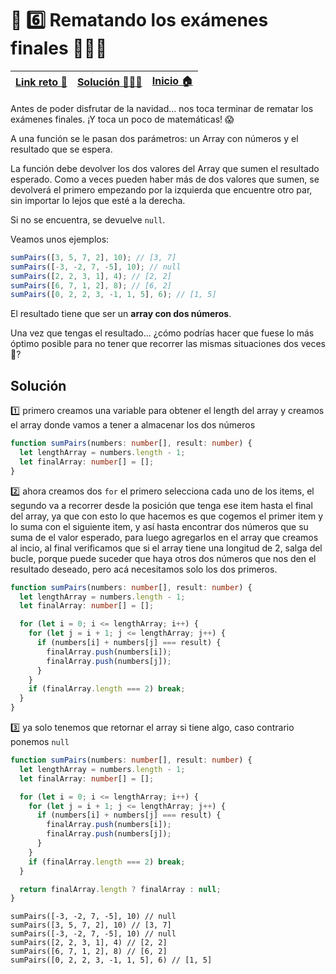 # 🎯 6️⃣ Rematando los exámenes finales 🧮🧮🧮

| [Link reto 🔗](https://2021.adventjs.dev/challenges/06) | [Solución 👨🏻‍💻](#solución) | [Inicio 🏠](../README.md) |
| ------------------------------------------------------- | ------------------------ | ------------------------- |

Antes de poder disfrutar de la navidad... nos toca terminar de rematar los exámenes finales. ¡Y toca un poco de matemáticas! 😱

A una función se le pasan dos parámetros: un Array con números y el resultado que se espera.

La función debe devolver los dos valores del Array que sumen el resultado esperado. Como a veces pueden haber más de dos valores que sumen, se devolverá el primero empezando por la izquierda que encuentre otro par, sin importar lo lejos que esté a la derecha.

Si no se encuentra, se devuelve `null`.

Veamos unos ejemplos:

```ts
sumPairs([3, 5, 7, 2], 10); // [3, 7]
sumPairs([-3, -2, 7, -5], 10); // null
sumPairs([2, 2, 3, 1], 4); // [2, 2]
sumPairs([6, 7, 1, 2], 8); // [6, 2]
sumPairs([0, 2, 2, 3, -1, 1, 5], 6); // [1, 5]
```

El resultado tiene que ser un **array con dos números**.

Una vez que tengas el resultado... ¿cómo podrías hacer que fuese lo más óptimo posible para no tener que recorrer las mismas situaciones dos veces 🤔?

## Solución

1️⃣ primero creamos una variable para obtener el length del array y creamos el array donde vamos a tener a almacenar los dos números

```ts
function sumPairs(numbers: number[], result: number) {
  let lengthArray = numbers.length - 1;
  let finalArray: number[] = [];
}
```

2️⃣ ahora creamos dos `for` el primero selecciona cada uno de los items, el segundo va a recorrer desde la posición que tenga ese item hasta el final del array, ya que con esto lo que hacemos es que cogemos el primer item y lo suma con el siguiente item, y así hasta encontrar dos números que su suma de el valor esperado, para luego agregarlos en el array que creamos al incio, al final verificamos que si el array tiene una longitud de 2, salga del bucle, porque puede suceder que haya otros dos números que nos den el resultado deseado, pero acá necesitamos solo los dos primeros.

```ts
function sumPairs(numbers: number[], result: number) {
  let lengthArray = numbers.length - 1;
  let finalArray: number[] = [];

  for (let i = 0; i <= lengthArray; i++) {
    for (let j = i + 1; j <= lengthArray; j++) {
      if (numbers[i] + numbers[j] === result) {
        finalArray.push(numbers[i]);
        finalArray.push(numbers[j]);
      }
    }
    if (finalArray.length === 2) break;
  }
}
```

3️⃣ ya solo tenemos que retornar el array si tiene algo, caso contrario ponemos `null`

```ts
function sumPairs(numbers: number[], result: number) {
  let lengthArray = numbers.length - 1;
  let finalArray: number[] = [];

  for (let i = 0; i <= lengthArray; i++) {
    for (let j = i + 1; j <= lengthArray; j++) {
      if (numbers[i] + numbers[j] === result) {
        finalArray.push(numbers[i]);
        finalArray.push(numbers[j]);
      }
    }
    if (finalArray.length === 2) break;
  }

  return finalArray.length ? finalArray : null;
}
```

```
sumPairs([-3, -2, 7, -5], 10) // null
sumPairs([3, 5, 7, 2], 10) // [3, 7]
sumPairs([-3, -2, 7, -5], 10) // null
sumPairs([2, 2, 3, 1], 4) // [2, 2]
sumPairs([6, 7, 1, 2], 8) // [6, 2]
sumPairs([0, 2, 2, 3, -1, 1, 5], 6) // [1, 5]

```
